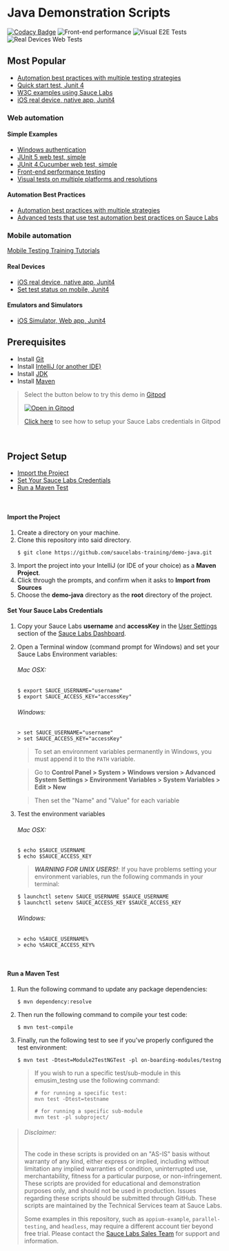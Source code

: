 # Java Demonstration Scripts

[![Codacy Badge](https://api.codacy.com/project/badge/Grade/564ddfb012db40048781b7b6c954d099)](https://app.codacy.com/gh/saucelabs-training/demo-java?utm_source=github.com&utm_medium=referral&utm_content=saucelabs-training/demo-java&utm_campaign=Badge_Grade_Dashboard)
![Front-end performance](https://github.com/saucelabs-training/demo-java/workflows/Front-end%20performance/badge.svg)
![Visual E2E Tests](https://github.com/saucelabs-training/demo-java/workflows/Visual%20E2E%20Tests/badge.svg)
![Real Devices Web Tests](https://github.com/saucelabs-training/demo-java/workflows/Real%20Devices%20Web%20Tests/badge.svg)

## Most Popular
*  [Automation best practices with multiple testing strategies](/best-practice/src/test/java/com/saucedemo/tests/)
*  [Quick start test, Junit 4](./java11/selenium3.junit4.examples/src/test/java/com/onboarding/Module1JunitTest.java)
*  [W3C examples using Sauce Labs](https://github.com/saucelabs-training/demo-java/blob/master/w3c-examples)
*  [iOS real device, native app, Junit4](./java11/appium-junit4-examples/src/test/java/com/realdevice/unifiedplatform/IOSNativeAppUnifiedPlatformTest.java)

### Web automation

#### Simple Examples
* [Windows authentication](/java8/selenium.junit4.examples/src/test/java/com/saucedemo/WindowsAuthentication.java)
* [JUnit 5 web test, simple](/java11/selenium3-junit5-examples/src/test/java/com/saucedemo/JUnit5W3CChromeTest.java)
* [JUnit 4,Cucumber web test, simple](/java8/selenium3.junit4.examples.cucumber/src/test/resources/AddItem.feature)
* [Front-end performance testing](/java8/selenium.junit4.examples/src/test/java/com/saucedemo/PerformanceExampleTests.java)
* [Visual tests on multiple platforms and resolutions](/best-practice/src/test/java/com/saucedemo/tests/VisualCrossPlatformTests.java)

#### Automation Best Practices
*  [Automation best practices with multiple strategies](/best-practice/src/test/java/com/saucedemo/tests/)
*  [Advanced tests that use test automation best practices on Sauce Labs](https://github.com/saucelabs-training/demo-java/blob/master/parallel-testing)

### Mobile automation
[Mobile Testing Training Tutorials](./TRAINING.md)

#### Real Devices
 * [iOS real device, native app, Junit4](./appium-junit4-examples/src/test/java/com/realdevice/unifiedplatform/IOSNativeAppUnifiedPlatformTest.java)
 * [Set test status on mobile, Junit4](./appium-junit4-examples/src/test/java/com/realdevice/unifiedplatform/RDCTestStatusUpdateTest.java)

#### Emulators and Simulators
 * [iOS Simulator, Web app, Junit4](./appium-junit4-examples/src/test/java/com/emusim)

## Prerequisites

* Install [Git](https://github.com/saucelabs-training/demo-java/blob/master/docs/prerequisites.md#install-git)
* Install [IntelliJ (or another IDE)](https://github.com/saucelabs-training/demo-java/blob/master/docs/prerequisites.md#install-intellij)
* Install [JDK](https://github.com/saucelabs-training/demo-java/blob/master/docs/prerequisites.md#install-the-jdk)
* Install [Maven](https://github.com/saucelabs-training/demo-java/blob/master/docs/prerequisites.md#install-maven)

> Select the button below to try this demo in [Gitpod](https://www.gitpod.io/)
>
> <a href="https://gitpod.io/#https://github.com/saucelabs-training/demo-java"><img src="https://github.com/saucelabs-training/demo-java/blob/master/docs/open-in-gitpod.png" title="Open in Gitpod"></a>
>
> [Click here](docs/gitpod_instructions.md) to see how to setup your Sauce Labs credentials in Gitpod

<br />

## Project Setup
* [Import the Project](#import-the-project)
* [Set Your Sauce Labs Credentials](#set-your-sauce-labs-credentials)
* [Run a Maven Test](#run-a-maven-test)
 
<br />


#### Import the Project

1. Create a directory on your machine.
2. Clone this repository into said directory.
    ```
    $ git clone https://github.com/saucelabs-training/demo-java.git
    ```
2. Import the project into your IntelliJ (or IDE of your choice) as a **Maven Project**.
3. Click through the prompts, and confirm when it asks to **Import from Sources**
4. Choose the **demo-java** directory as the **root** directory of the project.

#### Set Your Sauce Labs Credentials
1. Copy your Sauce Labs **username** and **accessKey** in the [User Settings](https://app.saucelabs.com/user-settings) section of the [Sauce Labs Dashboard](https://app.saucelabs.com/dashboard/builds).
2. Open a Terminal window (command prompt for Windows) and set your Sauce Labs Environment variables:   
   ###### Mac OSX:
   ```
   $ export SAUCE_USERNAME="username"
   $ export SAUCE_ACCESS_KEY="accessKey"
   ```
   ###### Windows:
   ```
   > set SAUCE_USERNAME="username"
   > set SAUCE_ACCESS_KEY="accessKey"
   ```
   > To set an environment variables permanently in Windows, you must append it to the `PATH` variable.
   
   > Go to **Control Panel > System > Windows version > Advanced System Settings > Environment Variables > System Variables > Edit > New**
   
   > Then set the "Name" and "Value" for each variable
   
9. Test the environment variables
    ###### Mac OSX:
    ```
    $ echo $SAUCE_USERNAME
    $ echo $SAUCE_ACCESS_KEY
    ```
    > ***WARNING FOR UNIX USERS!***:
    > If you have problems setting your environment variables, run the following commands in your terminal:
    ```
    $ launchctl setenv SAUCE_USERNAME $SAUCE_USERNAME
    $ launchctl setenv SAUCE_ACCESS_KEY $SAUCE_ACCESS_KEY
    ```
    ###### Windows:
    ```
    > echo %SAUCE_USERNAME%
    > echo %SAUCE_ACCESS_KEY%
    ```

<br />

#### Run a Maven Test

1. Run the following command to update any package dependencies:
    ```
    $ mvn dependency:resolve
    ```
2. Then run the following command to compile your test code:
    ```
    $ mvn test-compile
    ```
3. Finally, run the following test to see if you've properly configured the test environment:
    ```
    $ mvn test -Dtest=Module2TestNGTest -pl on-boarding-modules/testng

    ```

    > If you wish to run a specific test/sub-module in this emusim_testng use the following command:
    >   ```
    >   # for running a specific test:
    >   mvn test -Dtest=testname
    > 
    >   # for running a specific sub-module
    >   mvn test -pl subproject/
    >   ```

> ###### Disclaimer:
>
> The code in these scripts is provided on an "AS-IS" basis without warranty of any kind, either express or implied, including without limitation any implied warranties of condition, uninterrupted use, merchantability, fitness for a particular purpose, or non-infringement. These scripts are provided for educational and demonstration purposes only, and should not be used in production. Issues regarding these scripts should be submitted through GitHub. These scripts are maintained by the Technical Services team at Sauce Labs.
>
> Some examples in this repository, such as `appium-example`, `parallel-testing`, and `headless`, may require a different account tier beyond free trial. Please contact the [Sauce Labs Sales Team](https://saucelabs.com/contact) for support and information.
